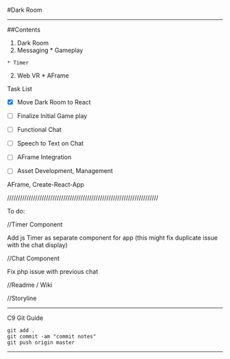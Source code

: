 #Dark Room

**********

##Contents

1. Dark Room
  1. Messaging
    * Gameplay
                
    * Timer
  2. Web VR
    * AFrame


Task List

- [x] Move Dark Room to React
- [ ] Finalize Initial Game play
- [ ] Functional Chat
- [ ] Speech to Text on Chat
- [ ] AFrame Integration
- [ ] Asset Development, Management


AFrame, Create-React-App

//////////////////////////////////////////////////////////////////////

To do:

//Timer Component

Add js Timer as separate component for app (this might fix duplicate issue with the chat display) 
 
 
//Chat Component

Fix php issue with previous chat


//Readme / Wiki




//Storyline



****************
 C9 Git Guide 
 
```
git add .
git commit -am "commit notes"
git push origin master
```
 
****************


